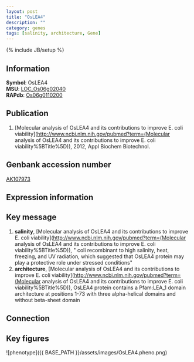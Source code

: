 ```yaml
---
layout: post
title: "OsLEA4"
description: ""
category: genes
tags: [salinity, architecture, Gene]
---
```

{% include JB/setup %}

## Information
__Symbol__: OsLEA4  
__MSU__: [LOC_Os06g02040](http://rice.plantbiology.msu.edu/cgi-bin/ORF_infopage.cgi?orf=LOC_Os06g02040)  
__RAPdb__: [Os06g0110200](http://rapdb.dna.affrc.go.jp/viewer/gbrowse_details/irgsp1?name=Os06g0110200)  

## Publication
1. [Molecular analysis of OsLEA4 and its contributions to improve E. coli viability](http://www.ncbi.nlm.nih.gov/pubmed?term=(Molecular analysis of OsLEA4 and its contributions to improve E. coli viability%5BTitle%5D)), 2012, Appl Biochem Biotechnol.

## Genbank accession number
[AK107973](http://www.ncbi.nlm.nih.gov/nuccore/AK107973)

## Expression information

## Key message
1. __salinity__, [Molecular analysis of OsLEA4 and its contributions to improve E. coli viability](http://www.ncbi.nlm.nih.gov/pubmed?term=(Molecular analysis of OsLEA4 and its contributions to improve E. coli viability%5BTitle%5D)), " coli recombinant to high salinity, heat, freezing, and UV radiation, which suggested that OsLEA4 protein may play a protective role under stressed conditions"
2. __architecture__, [Molecular analysis of OsLEA4 and its contributions to improve E. coli viability](http://www.ncbi.nlm.nih.gov/pubmed?term=(Molecular analysis of OsLEA4 and its contributions to improve E. coli viability%5BTitle%5D)),  OsLEA4 protein contains a Pfam:LEA_1 domain architecture at positions 1-73 with three alpha-helical domains and without beta-sheet domain

## Connection

## Key figures
![phenotype]({{ BASE_PATH }}/assets/images/OsLEA4.pheno.png)


